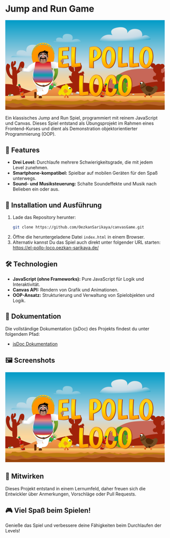# Jump and Run Game

![Startscreen](img/9_intro_outro_screens/start/startscreen_2.png)

Ein klassisches Jump and Run Spiel, programmiert mit reinem JavaScript und Canvas. Dieses Spiel entstand als Übungsprojekt im Rahmen eines Frontend-Kurses und dient als Demonstration objektorientierter Programmierung (OOP).

## 📜 Features
- **Drei Level:** Durchlaufe mehrere Schwierigkeitsgrade, die mit jedem Level zunehmen.
- **Smartphone-kompatibel:** Spielbar auf mobilen Geräten für den Spaß unterwegs.
- **Sound- und Musiksteuerung:** Schalte Soundeffekte und Musik nach Belieben ein oder aus.

## 📁 Installation und Ausführung
1. Lade das Repository herunter:
    ```bash
    git clone https://github.com/OezkanSarikaya/canvasGame.git
    ```
2. Öffne die heruntergeladene Datei `index.html` in einem Browser.
3. Alternativ kannst Du das Spiel auch direkt unter folgender URL starten: https://el-pollo-loco.oezkan-sarikaya.de/

## 🛠 Technologien
- **JavaScript (ohne Frameworks):** Pure JavaScript für Logik und Interaktivität.
- **Canvas API:** Rendern von Grafik und Animationen.
- **OOP-Ansatz:** Strukturierung und Verwaltung von Spielobjekten und Logik.

## 📄 Dokumentation
Die vollständige Dokumentation (jsDoc) des Projekts findest du unter folgendem Pfad:
- [jsDoc Dokumentation](js/out/index.html)

## 🖼️ Screenshots
![Startscreen](img/9_intro_outro_screens/start/startscreen_2.png)

## 🤝 Mitwirken
Dieses Projekt entstand in einem Lernumfeld, daher freuen sich die Entwickler über Anmerkungen, Vorschläge oder Pull Requests.

## 🎮 Viel Spaß beim Spielen!
Genieße das Spiel und verbessere deine Fähigkeiten beim Durchlaufen der Levels!
